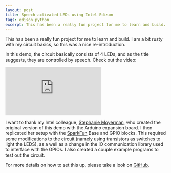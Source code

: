 ```yaml
---
layout: post
title: Speech-activated LEDs using Intel Edison
tags: edison python
excerpt: This has been a really fun project for me to learn and build. I am a bit rusty with my circuit basics, so this was a nice re-introduction....
---
```


This has been a really fun project for me to learn and build. I am a bit rusty with my circuit basics, so this was a nice re-introduction.

In this demo, the circuit basically consists of 4 LEDs, and as the title suggests, they are controlled by speech. Check out the video:

<div class="mb-3">
  <div class="embed-responsive embed-responsive-16by9">
    <iframe class="embed-responsive-item" src="https://www.youtube.com/embed/kVTV_qZtwlY" frameborder="0" allowfullscreen=""></iframe>
  </div>
</div>

I want to thank my Intel colleague, [Stephanie Moyerman](https://github.com/smoyerman), who created the original version of this demo with the Arduino expansion board. I then replicated her setup with the [SparkFun](https://www.sparkfun.com/categories/272) Base and GPIO blocks. This required some modifications to the circuit (namely using transistors as switches to light the LEDS), as a well as a change in the IO communication library used to interface with the GPIOs. I also created a couple example programs to test out the circuit.

For more details on how to set this up, please take a look on [GitHub](https://github.com/estherjk/led-speech-edison).
